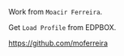 Work from ```Moacir Ferreira```.

Get ```Load Profile``` from EDPBOX.

https://github.com/moferreira
